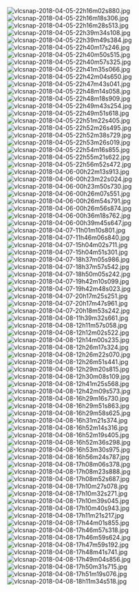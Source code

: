 <img src="./screens/vlcsnap-2018-04-05-22h16m02s880.jpg"  alt="vlcsnap-2018-04-05-22h16m02s880.jpg" />

<img src="./screens/vlcsnap-2018-04-05-22h16m18s306.jpg"  alt="vlcsnap-2018-04-05-22h16m18s306.jpg" />

<img src="./screens/vlcsnap-2018-04-05-22h16m28s513.jpg"  alt="vlcsnap-2018-04-05-22h16m28s513.jpg" />

<img src="./screens/vlcsnap-2018-04-05-22h39m34s108.jpg"  alt="vlcsnap-2018-04-05-22h39m34s108.jpg" />

<img src="./screens/vlcsnap-2018-04-05-22h39m49s384.jpg"  alt="vlcsnap-2018-04-05-22h39m49s384.jpg" />

<img src="./screens/vlcsnap-2018-04-05-22h40m17s246.jpg"  alt="vlcsnap-2018-04-05-22h40m17s246.jpg" />

<img src="./screens/vlcsnap-2018-04-05-22h40m50s515.jpg"  alt="vlcsnap-2018-04-05-22h40m50s515.jpg" />

<img src="./screens/vlcsnap-2018-04-05-22h40m57s325.jpg"  alt="vlcsnap-2018-04-05-22h40m57s325.jpg" />

<img src="./screens/vlcsnap-2018-04-05-22h41m35s066.jpg"  alt="vlcsnap-2018-04-05-22h41m35s066.jpg" />

<img src="./screens/vlcsnap-2018-04-05-22h42m04s650.jpg"  alt="vlcsnap-2018-04-05-22h42m04s650.jpg" />

<img src="./screens/vlcsnap-2018-04-05-22h47m43s041.jpg"  alt="vlcsnap-2018-04-05-22h47m43s041.jpg" />

<img src="./screens/vlcsnap-2018-04-05-22h48m14s058.jpg"  alt="vlcsnap-2018-04-05-22h48m14s058.jpg" />

<img src="./screens/vlcsnap-2018-04-05-22h48m18s909.jpg"  alt="vlcsnap-2018-04-05-22h48m18s909.jpg" />

<img src="./screens/vlcsnap-2018-04-05-22h49m43s254.jpg"  alt="vlcsnap-2018-04-05-22h49m43s254.jpg" />

<img src="./screens/vlcsnap-2018-04-05-22h49m51s618.jpg"  alt="vlcsnap-2018-04-05-22h49m51s618.jpg" />

<img src="./screens/vlcsnap-2018-04-05-22h51m22s405.jpg"  alt="vlcsnap-2018-04-05-22h51m22s405.jpg" />

<img src="./screens/vlcsnap-2018-04-05-22h52m26s495.jpg"  alt="vlcsnap-2018-04-05-22h52m26s495.jpg" />

<img src="./screens/vlcsnap-2018-04-05-22h52m38s729.jpg"  alt="vlcsnap-2018-04-05-22h52m38s729.jpg" />

<img src="./screens/vlcsnap-2018-04-05-22h53m26s019.jpg"  alt="vlcsnap-2018-04-05-22h53m26s019.jpg" />

<img src="./screens/vlcsnap-2018-04-05-22h54m16s855.jpg"  alt="vlcsnap-2018-04-05-22h54m16s855.jpg" />

<img src="./screens/vlcsnap-2018-04-05-22h55m21s622.jpg"  alt="vlcsnap-2018-04-05-22h55m21s622.jpg" />

<img src="./screens/vlcsnap-2018-04-05-22h56m52s472.jpg"  alt="vlcsnap-2018-04-05-22h56m52s472.jpg" />

<img src="./screens/vlcsnap-2018-04-06-00h22m13s913.jpg"  alt="vlcsnap-2018-04-06-00h22m13s913.jpg" />  

<img src="./screens/vlcsnap-2018-04-06-00h23m22s024.jpg"  alt="vlcsnap-2018-04-06-00h23m22s024.jpg" />  

<img src="./screens/vlcsnap-2018-04-06-00h23m50s730.jpg"  alt="vlcsnap-2018-04-06-00h23m50s730.jpg" />  

<img src="./screens/vlcsnap-2018-04-06-00h26m07s551.jpg"  alt="vlcsnap-2018-04-06-00h26m07s551.jpg" />  

<img src="./screens/vlcsnap-2018-04-06-00h26m54s791.jpg"  alt="vlcsnap-2018-04-06-00h26m54s791.jpg" />  

<img src="./screens/vlcsnap-2018-04-06-00h26m56s874.jpg"  alt="vlcsnap-2018-04-06-00h26m56s874.jpg" />  

<img src="./screens/vlcsnap-2018-04-06-00h36m18s762.jpg"  alt="vlcsnap-2018-04-06-00h36m18s762.jpg" />  

<img src="./screens/vlcsnap-2018-04-06-00h39m45s647.jpg"  alt="vlcsnap-2018-04-06-00h39m45s647.jpg" />  

<img src="./screens/vlcsnap-2018-04-07-11h01m10s801.jpg"  alt="vlcsnap-2018-04-07-11h01m10s801.jpg" />  

<img src="./screens/vlcsnap-2018-04-07-11h46m06s840.jpg"  alt="vlcsnap-2018-04-07-11h46m06s840.jpg" />  

<img src="./screens/vlcsnap-2018-04-07-15h04m02s711.jpg"  alt="vlcsnap-2018-04-07-15h04m02s711.jpg" />  

<img src="./screens/vlcsnap-2018-04-07-15h04m51s301.jpg"  alt="vlcsnap-2018-04-07-15h04m51s301.jpg" />  

<img src="./screens/vlcsnap-2018-04-07-18h37m05s986.jpg"  alt="vlcsnap-2018-04-07-18h37m05s986.jpg" />  

<img src="./screens/vlcsnap-2018-04-07-18h37m57s542.jpg"  alt="vlcsnap-2018-04-07-18h37m57s542.jpg" />  

<img src="./screens/vlcsnap-2018-04-07-18h50m05s242.jpg"  alt="vlcsnap-2018-04-07-18h50m05s242.jpg" />  

<img src="./screens/vlcsnap-2018-04-07-19h42m10s099.jpg"  alt="vlcsnap-2018-04-07-19h42m10s099.jpg" />  

<img src="./screens/vlcsnap-2018-04-07-19h42m48s023.jpg"  alt="vlcsnap-2018-04-07-19h42m48s023.jpg" />  

<img src="./screens/vlcsnap-2018-04-07-20h17m25s251.jpg"  alt="vlcsnap-2018-04-07-20h17m25s251.jpg" />  

<img src="./screens/vlcsnap-2018-04-07-20h17m47s961.jpg"  alt="vlcsnap-2018-04-07-20h17m47s961.jpg" />  

<img src="./screens/vlcsnap-2018-04-07-20h18m53s242.jpg"  alt="vlcsnap-2018-04-07-20h18m53s242.jpg" />  

<img src="./screens/vlcsnap-2018-04-08-11h39m32s661.jpg"  alt="vlcsnap-2018-04-08-11h39m32s661.jpg" />  

<img src="./screens/vlcsnap-2018-04-08-12h11m57s058.jpg"  alt="vlcsnap-2018-04-08-12h11m57s058.jpg" />  

<img src="./screens/vlcsnap-2018-04-08-12h12m02s522.jpg"  alt="vlcsnap-2018-04-08-12h12m02s522.jpg" />  

<img src="./screens/vlcsnap-2018-04-08-12h14m00s235.jpg"  alt="vlcsnap-2018-04-08-12h14m00s235.jpg" />  

<img src="./screens/vlcsnap-2018-04-08-12h26m17s324.jpg"  alt="vlcsnap-2018-04-08-12h26m17s324.jpg" />  

<img src="./screens/vlcsnap-2018-04-08-12h26m22s070.jpg"  alt="vlcsnap-2018-04-08-12h26m22s070.jpg" />  

<img src="./screens/vlcsnap-2018-04-08-12h26m51s441.jpg"  alt="vlcsnap-2018-04-08-12h26m51s441.jpg" />  

<img src="./screens/vlcsnap-2018-04-08-12h29m20s815.jpg"  alt="vlcsnap-2018-04-08-12h29m20s815.jpg" />  

<img src="./screens/vlcsnap-2018-04-08-12h30m08s109.jpg"  alt="vlcsnap-2018-04-08-12h30m08s109.jpg" />  

<img src="./screens/vlcsnap-2018-04-08-12h41m25s568.jpg"  alt="vlcsnap-2018-04-08-12h41m25s568.jpg" />  

<img src="./screens/vlcsnap-2018-04-08-12h42m09s573.jpg"  alt="vlcsnap-2018-04-08-12h42m09s573.jpg" />  

<img src="./screens/vlcsnap-2018-04-08-16h29m16s730.jpg"  alt="vlcsnap-2018-04-08-16h29m16s730.jpg" />  

<img src="./screens/vlcsnap-2018-04-08-16h29m51s863.jpg"  alt="vlcsnap-2018-04-08-16h29m51s863.jpg" />  

<img src="./screens/vlcsnap-2018-04-08-16h29m58s625.jpg"  alt="vlcsnap-2018-04-08-16h29m58s625.jpg" />  

<img src="./screens/vlcsnap-2018-04-08-16h31m21s374.jpg"  alt="vlcsnap-2018-04-08-16h31m21s374.jpg" />  

<img src="./screens/vlcsnap-2018-04-08-16h52m14s316.jpg"  alt="vlcsnap-2018-04-08-16h52m14s316.jpg" />  

<img src="./screens/vlcsnap-2018-04-08-16h52m19s405.jpg"  alt="vlcsnap-2018-04-08-16h52m19s405.jpg" />  

<img src="./screens/vlcsnap-2018-04-08-16h52m36s298.jpg"  alt="vlcsnap-2018-04-08-16h52m36s298.jpg" />  

<img src="./screens/vlcsnap-2018-04-08-16h53m30s975.jpg"  alt="vlcsnap-2018-04-08-16h53m30s975.jpg" />  

<img src="./screens/vlcsnap-2018-04-08-16h56m24s787.jpg"  alt="vlcsnap-2018-04-08-16h56m24s787.jpg" />  

<img src="./screens/vlcsnap-2018-04-08-17h08m06s378.jpg"  alt="vlcsnap-2018-04-08-17h08m06s378.jpg" />  

<img src="./screens/vlcsnap-2018-04-08-17h08m23s888.jpg"  alt="vlcsnap-2018-04-08-17h08m23s888.jpg" />  

<img src="./screens/vlcsnap-2018-04-08-17h08m52s687.jpg"  alt="vlcsnap-2018-04-08-17h08m52s687.jpg" />  

<img src="./screens/vlcsnap-2018-04-08-17h10m27s078.jpg"  alt="vlcsnap-2018-04-08-17h10m27s078.jpg" />  

<img src="./screens/vlcsnap-2018-04-08-17h10m32s271.jpg"  alt="vlcsnap-2018-04-08-17h10m32s271.jpg" />  

<img src="./screens/vlcsnap-2018-04-08-17h10m39s045.jpg"  alt="vlcsnap-2018-04-08-17h10m39s045.jpg" />  

<img src="./screens/vlcsnap-2018-04-08-17h10m40s943.jpg"  alt="vlcsnap-2018-04-08-17h10m40s943.jpg" />  

<img src="./screens/vlcsnap-2018-04-08-17h11m21s217.jpg"  alt="vlcsnap-2018-04-08-17h11m21s217.jpg" />  

<img src="./screens/vlcsnap-2018-04-08-17h44m01s855.jpg"  alt="vlcsnap-2018-04-08-17h44m01s855.jpg" />  

<img src="./screens/vlcsnap-2018-04-08-17h46m57s318.jpg"  alt="vlcsnap-2018-04-08-17h46m57s318.jpg" />  

<img src="./screens/vlcsnap-2018-04-08-17h46m59s624.jpg"  alt="vlcsnap-2018-04-08-17h46m59s624.jpg" />  

<img src="./screens/vlcsnap-2018-04-08-17h47m59s192.jpg"  alt="vlcsnap-2018-04-08-17h47m59s192.jpg" />  

<img src="./screens/vlcsnap-2018-04-08-17h48m41s741.jpg"  alt="vlcsnap-2018-04-08-17h48m41s741.jpg" />  

<img src="./screens/vlcsnap-2018-04-08-17h49m04s856.jpg"  alt="vlcsnap-2018-04-08-17h49m04s856.jpg" />  

<img src="./screens/vlcsnap-2018-04-08-17h50m31s715.jpg"  alt="vlcsnap-2018-04-08-17h50m31s715.jpg" />  

<img src="./screens/vlcsnap-2018-04-08-17h51m19s076.jpg"  alt="vlcsnap-2018-04-08-17h51m19s076.jpg" />  

<img src="./screens/vlcsnap-2018-04-08-18h11m34s518.jpg"  alt="vlcsnap-2018-04-08-18h11m34s518.jpg" />  
